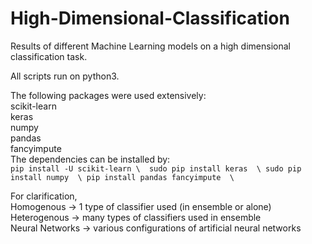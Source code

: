 # High-Dimensional-Classification
Results of different Machine Learning models on a high dimensional classification task.  

All scripts run on python3.  

The following packages were used extensively:  
scikit-learn  
keras  
numpy  
pandas  
fancyimpute  
The dependencies can be installed by:  
`pip install -U scikit-learn \ 
sudo pip install keras  \
sudo pip install numpy  \
pip install pandas fancyimpute  \`

For clarification,  
Homogenous -> 1 type of classifier used (in ensemble or alone)  
Heterogenous -> many types of classifiers used in ensemble  
Neural Networks -> various configurations of artificial neural networks  
